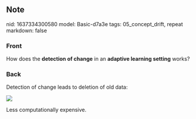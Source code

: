 ## Note
nid: 1637334300580
model: Basic-d7a3e
tags: 05_concept_drift, repeat
markdown: false

### Front
How does the <b>detection of change</b> in an <b>adaptive learning setting</b> works?

### Back
Detection of change leads to deletion of old data:<div><img src="paste-e6326681272ae7bb12448542faf91b2f710f7228.jpg">
</div><div>
Less computationally expensive.</div>
